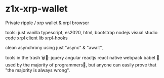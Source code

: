 # z1x-xrp-wallet
Private ripple / xrp wallet & xrpl browser

tools:
just vanilla typescript, es2020, html, bootstrap
nodejs
visual studio code
[xrpl client lib](https://xrpl.org/)
[xrpl-hooks](http://hooks.xrpl.org)

clean asynchrony using just "async" & "await", 

tools in the trash 🗑💩:
jquery angular reactjs react native webpack babel 💩
used by the majority of programmers💩, 
but anyone can easily prove that 
"the majority is always wrong".



